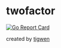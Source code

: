 # twofactor

[![Go Report Card](https://badge.mlctrez.com/mlctrez/twofactor)](https://goreportcard.com/report/github.com/mlctrez/twofactor)

created by [tigwen](https://github.com/mlctrez/tigwen)
